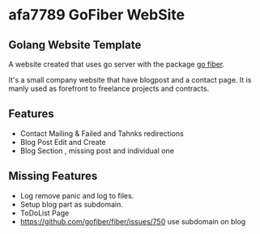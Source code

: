 # afa7789 GoFiber WebSite
## Golang Website Template

A website created that uses go server with the package [go fiber](https://gofiber.io/).

It's a small company website that have blogpost and a contact page.
It is manly used as forefront to freelance projects and contracts.

## Features
- Contact Mailing & Failed and Tahnks redirections
- Blog Post Edit and Create
- Blog Section ,  missing post and individual one
  
## Missing Features
- Log remove panic and log to files.
- Setup blog part as subdomain.
- ToDoList Page
- https://github.com/gofiber/fiber/issues/750 use subdomain on blog